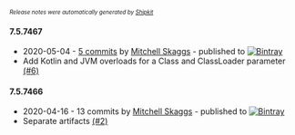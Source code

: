 <sup><sup>*Release notes were automatically generated by [Shipkit](http://shipkit.org/)*</sup></sup>

#### 7.5.7467
 - 2020-05-04 - [5 commits](https://github.com/magneticflux-/ortools-java/compare/v7.5.7466...v7.5.7467) by [Mitchell Skaggs](https://github.com/magneticflux-) - published to [![Bintray](https://img.shields.io/badge/Bintray-7.5.7467-green.svg)](https://bintray.com/magneticflux/maven/ortools-natives-windows/7.5.7467)
 - Add Kotlin and JVM overloads for a Class and ClassLoader parameter [(#6)](https://github.com/magneticflux-/ortools-java/pull/6)

#### 7.5.7466
 - 2020-04-16 - 13 commits by [Mitchell Skaggs](https://github.com/magneticflux-) - published to [![Bintray](https://img.shields.io/badge/Bintray-7.5.7466-green.svg)](https://bintray.com/magneticflux/maven/ortools-natives-windows/7.5.7466)
 - Separate artifacts [(#2)](https://github.com/magneticflux-/ortools-java/pull/2)

